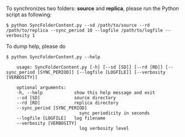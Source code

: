 
To synchronizes two folders: <strong>source</strong> and <strong>replica</strong>, please run the Python script as following:

```shell
$ python SyncFolderContent.py --sd /path/to/source --rd /path/to/replica --sync_period 10 --logfile /path/to/logfile --verbosity 1
```

To dump help, please do
```shell
$ python SyncFolderContent.py --help

    usage: SyncFolderContent.py [-h] [--sd [SD]] [--rd [RD]] [--sync_period [SYNC_PERIOD]] [--logfile [LOGFILE]] [--verbosity [VERBOSITY]]

    optional arguments:
    -h, --help            show this help message and exit
    --sd [SD]             source directory
    --rd [RD]             replica directory
    --sync_period [SYNC_PERIOD]
                            sync periodicity in seconds
    --logfile [LOGFILE]   log filename
    --verbosity [VERBOSITY]
                            log verbosity level
```
